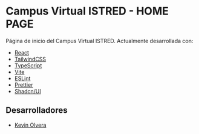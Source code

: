 # Campus Virtual ISTRED - HOME PAGE

Página de inicio del Campus Virtual ISTRED.
Actualmente desarrollada con:

- [React](https://react.dev/)
- [TailwindCSS](https://tailwindcss.com/)
- [TypeScript](https://www.typescriptlang.org/)
- [Vite](https://vitejs.dev/)
- [ESLint](https://eslint.org/)
- [Prettier](https://prettier.io/)
- [Shadcn/UI](https://ui.shadcn.com/)

## Desarrolladores 

- [Kevin Olvera](https://github.com/kevin-olvera)

